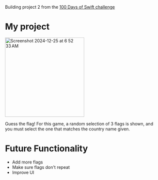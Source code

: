Building project 2 from the [100 Days of Swift challenge](https://www.hackingwithswift.com/100/swiftui)

# My project

<img width="261" alt="Screenshot 2024-12-25 at 6 52 33 AM" src="https://github.com/user-attachments/assets/3e524770-34d8-42fa-b9c5-74e16b5383c3" />

Guess the flag! For this game, a random selection of 3 flags is shown, and you must select the one that matches the country name given.

# Future Functionality
- Add more flags
- Make sure flags don't repeat
- Improve UI
